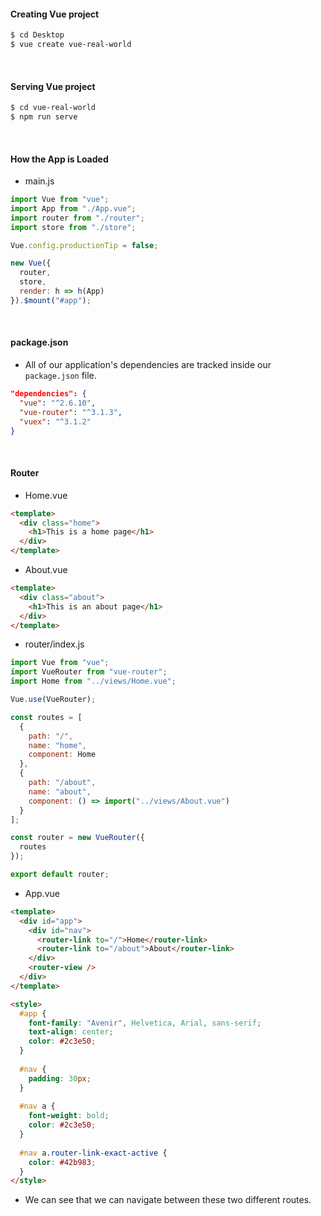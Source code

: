 #### Creating Vue project

```bash
$ cd Desktop
$ vue create vue-real-world
```

<br>

#### Serving Vue project

```bash
$ cd vue-real-world
$ npm run serve
```

<br>

#### How the App is Loaded

- main.js

```js
import Vue from "vue";
import App from "./App.vue";
import router from "./router";
import store from "./store";

Vue.config.productionTip = false;

new Vue({
  router,
  store,
  render: h => h(App)
}).$mount("#app");
```

<br>

#### package.json

- All of our application's dependencies are tracked inside our `package.json` file.

```json
"dependencies": {
  "vue": "^2.6.10",
  "vue-router": "^3.1.3",
  "vuex": "^3.1.2"
}
```

<br>

#### Router

- Home.vue

```html
<template>
  <div class="home">
    <h1>This is a home page</h1>
  </div>
</template>
```

- About.vue

```html
<template>
  <div class="about">
    <h1>This is an about page</h1>
  </div>
</template>
```

- router/index.js

```js
import Vue from "vue";
import VueRouter from "vue-router";
import Home from "../views/Home.vue";

Vue.use(VueRouter);

const routes = [
  {
    path: "/",
    name: "home",
    component: Home
  },
  {
    path: "/about",
    name: "about",
    component: () => import("../views/About.vue")
  }
];

const router = new VueRouter({
  routes
});

export default router;
```

- App.vue

```html
<template>
  <div id="app">
    <div id="nav">
      <router-link to="/">Home</router-link>
      <router-link to="/about">About</router-link>
    </div>
    <router-view />
  </div>
</template>

<style>
  #app {
    font-family: "Avenir", Helvetica, Arial, sans-serif;
    text-align: center;
    color: #2c3e50;
  }
  
  #nav {
    padding: 30px;
  }
  
  #nav a {
    font-weight: bold;
    color: #2c3e50;
  }
  
  #nav a.router-link-exact-active {
    color: #42b983;
  }
</style>
```

- We can see that we can navigate between these two different routes.

<br>

<br>
